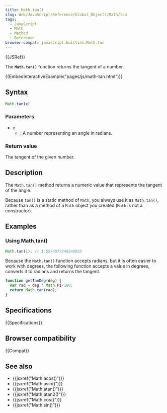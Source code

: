 ```yaml
---
title: Math.tan()
slug: Web/JavaScript/Reference/Global_Objects/Math/tan
tags:
  - JavaScript
  - Math
  - Method
  - Reference
browser-compat: javascript.builtins.Math.tan
---
```

{{JSRef}}

The **`Math.tan()`** function returns the tangent of a number.

{{EmbedInteractiveExample("pages/js/math-tan.html")}}

## Syntax

```js
Math.tan(x)
```

### Parameters

- `x`
  - : A number representing an angle in radians.

### Return value

The tangent of the given number.

## Description

The `Math.tan()` method returns a numeric value that represents the tangent of
the angle.

Because `tan()` is a static method of `Math`, you always use it as `Math.tan()`,
rather than as a method of a `Math` object you created (`Math` is not a
constructor).

## Examples

### Using Math.tan()

```js
Math.tan(1); // 1.5574077246549023
```

Because the `Math.tan()` function accepts radians, but it is often easier to
work with degrees, the following function accepts a value in degrees, converts
it to radians and returns the tangent.

```js
function getTanDeg(deg) {
  var rad = deg * Math.PI/180;
  return Math.tan(rad);
}
```

## Specifications

{{Specifications}}

## Browser compatibility

{{Compat}}

## See also

- {{jsxref("Math.acos()")}}
- {{jsxref("Math.asin()")}}
- {{jsxref("Math.atan()")}}
- {{jsxref("Math.atan2()")}}
- {{jsxref("Math.cos()")}}
- {{jsxref("Math.sin()")}}
